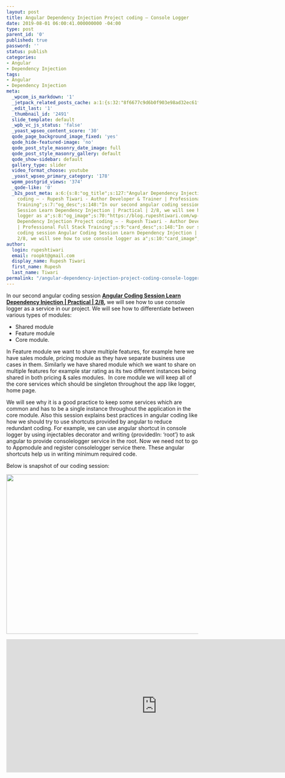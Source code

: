 ```yaml
---
layout: post
title: Angular Dependency Injection Project coding – Console Logger
date: 2019-08-01 06:00:41.000000000 -04:00
type: post
parent_id: '0'
published: true
password: ''
status: publish
categories:
- Angular
- Dependency Injection
tags:
- Angular
- Dependency Injection
meta:
  _wpcom_is_markdown: '1'
  _jetpack_related_posts_cache: a:1:{s:32:"8f6677c9d6b0f903e98ad32ec61f8deb";a:2:{s:7:"expires";i:1594766783;s:7:"payload";a:3:{i:0;a:1:{s:2:"id";i:2514;}i:1;a:1:{s:2:"id";i:2505;}i:2;a:1:{s:2:"id";i:2511;}}}}
  _edit_last: '1'
  _thumbnail_id: '2491'
  slide_template: default
  _wpb_vc_js_status: 'false'
  _yoast_wpseo_content_score: '30'
  qode_page_background_image_fixed: 'yes'
  qode_hide-featured-image: 'no'
  qode_post_style_masonry_date_image: full
  qode_post_style_masonry_gallery: default
  qode_show-sidebar: default
  gallery_type: slider
  video_format_choose: youtube
  _yoast_wpseo_primary_category: '178'
  wpmm_postgrid_views: '374'
  _qode-like: '0'
  _b2s_post_meta: a:6:{s:8:"og_title";s:127:"Angular Dependency Injection Project
    coding – - Rupesh Tiwari - Author Developer & Trainer | Professional Full Stack
    Training";s:7:"og_desc";s:148:"In our second angular coding session Angular Coding
    Session Learn Dependency Injection | Practical | 2/8, we will see how to use console
    logger as a";s:8:"og_image";s:70:"https://blog.rupeshtiwari.com/wp-content/uploads/2019/07/RUPESH-89.png";s:10:"card_title";s:127:"Angular
    Dependency Injection Project coding – - Rupesh Tiwari - Author Developer & Trainer
    | Professional Full Stack Training";s:9:"card_desc";s:148:"In our second angular
    coding session Angular Coding Session Learn Dependency Injection | Practical |
    2/8, we will see how to use console logger as a";s:10:"card_image";s:70:"https://blog.rupeshtiwari.com/wp-content/uploads/2019/07/RUPESH-89.png";}
author:
  login: rupeshtiwari
  email: roopkt@gmail.com
  display_name: Rupesh Tiwari
  first_name: Rupesh
  last_name: Tiwari
permalink: "/angular-dependency-injection-project-coding-console-logger/"
---
```

<p>In our second angular coding session <strong><a href="https://www.youtube.com/watch?v=AIFbohEG1xs&amp;list=PLZed_adPqIJrQ5uFoaQg8P_fDNGjpeSRH&amp;index=29" target="_blank" rel="noopener noreferrer">Angular Coding Session Learn Dependency Injection | Practical | 2/8</a><em>, </em></strong>we will see how to use console logger as a service in our project. We will see how to differentiate between various types of modules:</p>
<ul>
<li>Shared module</li>
<li>Feature module</li>
<li>Core module.</li>
</ul>
<p>In Feature module we want to share multiple features, for example here we have sales module, pricing module as they have separate business use cases in them. Similarly we have shared module which we want to share on multiple features for example star rating as its two different instances being shared in both pricing &amp; sales modules.  In core module we will keep all of the core services which should be singleton throughout the app like logger, home page.</p>
<p>We will see why it is a good practice to keep some services which are common and has to be a single instance throughout the application in the core module. Also this session explains best practices in angular coding like how we should try to use shortcuts provided by angular to reduce redundant coding. For example, we can use angular shortcut in console logger by using injectables decorator and writing {providedIn: ‘root’} to ask angular to provide consolelogger service in the root. Now we need not to go to Appmodule and register consolelogger service there. These angular shortcuts help us in writing minimum required code.</p>
<p>Below is snapshot of our coding session:</p>
<p><img class="alignnone size-full wp-image-2500" src="{{ site.baseurl }}/assets/2019/08/DI_Coding_2.png" alt="" width="790" height="419" /></p>
<p><iframe src="https://www.youtube.com/embed/AIFbohEG1xs" width="790" height="350" frameborder="0" allowfullscreen="allowfullscreen"><span data-mce-type="bookmark" style="display: inline-block; width: 0px; overflow: hidden; line-height: 0;" class="mce_SELRES_start">﻿</span></iframe></p>
